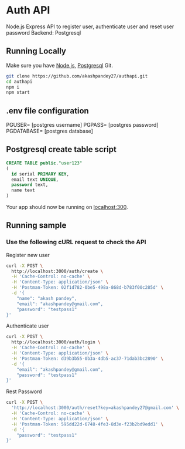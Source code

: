 # Auth API

Node.js Express API to register user, authenticate user and reset user password 
Backend: Postgresql

## Running Locally

Make sure you have [Node.js](http://nodejs.org/), [Postgresql](https://www.postgresql.org) Git.
```sh
git clone https://github.com/akashpandey27/authapi.git
cd authapi
npm i
npm start
```
## .env file configuration
PGUSER= [postgres username]
PGPASS= [postgres password]
PGDATABASE= [postgres database]

## Postgresql create table script

```sql
CREATE TABLE public."user123"
(
  id serial PRIMARY KEY,
  email text UNIQUE,
  password text,
  name text
)
```


Your app should now be running on [localhost:300](http://localhost:3000/sudoku-validator).



## Running sample 
### Use the following cURL request to check the API

Register new user
```sh
curl -X POST \
  http://localhost:3000/auth/create \
  -H 'Cache-Control: no-cache' \
  -H 'Content-Type: application/json' \
  -H 'Postman-Token: 02f1d782-0be5-498a-868d-b783f00c285d' \
  -d '{
	"name": "akash pandey",
	"email": "akashpandey@gmail.com",
	"password": "testpass1"
}'
```

Authenticate user 

```sh
curl -X POST \
  http://localhost:3000/auth/login \
  -H 'Cache-Control: no-cache' \
  -H 'Content-Type: application/json' \
  -H 'Postman-Token: d39b3b55-0b3a-4db5-ac37-71dab3bc2890' \
  -d '{
	"email": "akashpandey@gmail.com",
	"password": "testpass1"
}'
```
Rest Password

```sh
curl -X POST \
  'http://localhost:3000/auth/reset?key=akashpandey27@gmail.com' \
  -H 'Cache-Control: no-cache' \
  -H 'Content-Type: application/json' \
  -H 'Postman-Token: 595dd22d-6748-4fe3-8d3e-f23b2bd9edd1' \
  -d '{
	"password": "testpass1"
}'
```